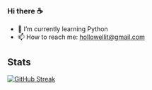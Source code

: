 ### Hi there ☕

- 🌱 I’m currently learning Python
- 📫 How to reach me: hollowellit@gmail.com

## Stats 
[![GitHub Streak](https://github-readme-streak-stats.herokuapp.com/?user=himeuru&theme=dark&background=34162A)](https://git.io/streak-stats)
